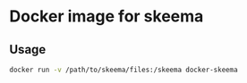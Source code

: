 # Docker image for skeema

## Usage

```bash
docker run -v /path/to/skeema/files:/skeema docker-skeema
```
